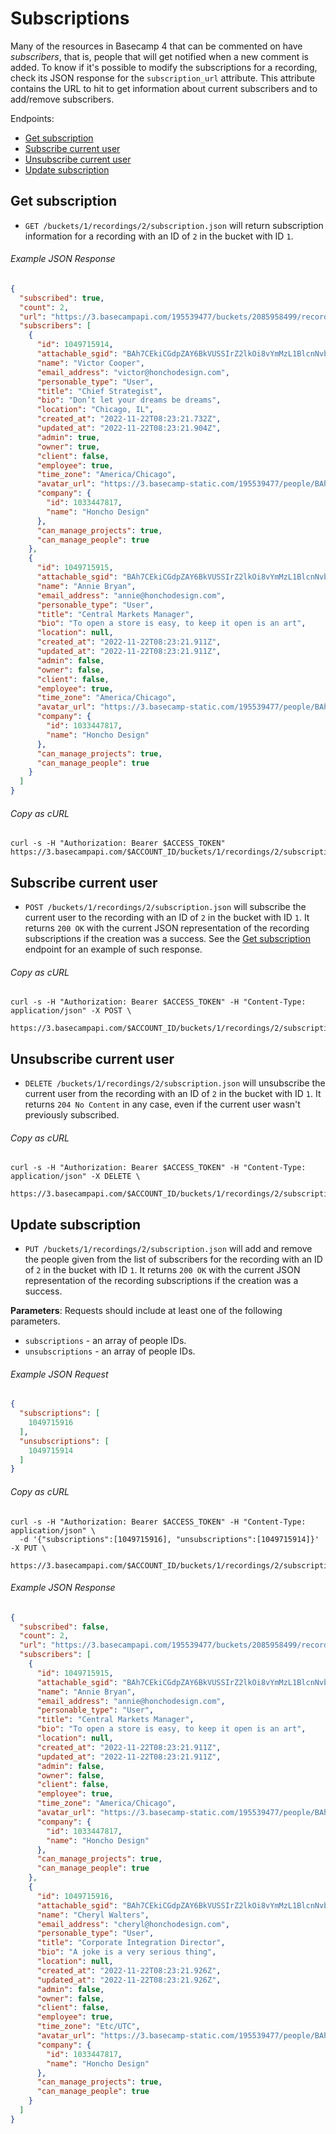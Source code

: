 Subscriptions
=============

Many of the resources in Basecamp 4 that can be commented on have _subscribers_, that is, people that will get notified when a new comment is added. To know if it's possible to modify the subscriptions for a recording, check its JSON response for the `subscription_url` attribute. This attribute contains the URL to hit to get information about current subscribers and to add/remove subscribers.

Endpoints:

- [Get subscription](#get-subscription)
- [Subscribe current user](#subscribe-current-user)
- [Unsubscribe current user](#unsubscribe-current-user)
- [Update subscription](#update-subscription)


Get subscription
----------------

* `GET /buckets/1/recordings/2/subscription.json` will return subscription information for a recording with an ID of `2` in the bucket with ID `1`.

###### Example JSON Response
<!-- START GET /buckets/1/recordings/2/subscription.json -->
```json
{
  "subscribed": true,
  "count": 2,
  "url": "https://3.basecampapi.com/195539477/buckets/2085958499/recordings/1069479351/subscription.json",
  "subscribers": [
    {
      "id": 1049715914,
      "attachable_sgid": "BAh7CEkiCGdpZAY6BkVUSSIrZ2lkOi8vYmMzL1BlcnNvbi8xMDQ5NzE1OTE0P2V4cGlyZXNfaW4GOwBUSSIMcHVycG9zZQY7AFRJIg9hdHRhY2hhYmxlBjsAVEkiD2V4cGlyZXNfYXQGOwBUMA==--ff006accb6e013cca785190fa38f42c091d24f1e",
      "name": "Victor Cooper",
      "email_address": "victor@honchodesign.com",
      "personable_type": "User",
      "title": "Chief Strategist",
      "bio": "Don’t let your dreams be dreams",
      "location": "Chicago, IL",
      "created_at": "2022-11-22T08:23:21.732Z",
      "updated_at": "2022-11-22T08:23:21.904Z",
      "admin": true,
      "owner": true,
      "client": false,
      "employee": true,
      "time_zone": "America/Chicago",
      "avatar_url": "https://3.basecamp-static.com/195539477/people/BAhpBMpkkT4=--5520caeec1845b5090bbfc993ffe8eca8d138e14/avatar?v=1",
      "company": {
        "id": 1033447817,
        "name": "Honcho Design"
      },
      "can_manage_projects": true,
      "can_manage_people": true
    },
    {
      "id": 1049715915,
      "attachable_sgid": "BAh7CEkiCGdpZAY6BkVUSSIrZ2lkOi8vYmMzL1BlcnNvbi8xMDQ5NzE1OTE1P2V4cGlyZXNfaW4GOwBUSSIMcHVycG9zZQY7AFRJIg9hdHRhY2hhYmxlBjsAVEkiD2V4cGlyZXNfYXQGOwBUMA==--aeb392ebf54ffd820e45f27add22bae3a8c7da56",
      "name": "Annie Bryan",
      "email_address": "annie@honchodesign.com",
      "personable_type": "User",
      "title": "Central Markets Manager",
      "bio": "To open a store is easy, to keep it open is an art",
      "location": null,
      "created_at": "2022-11-22T08:23:21.911Z",
      "updated_at": "2022-11-22T08:23:21.911Z",
      "admin": false,
      "owner": false,
      "client": false,
      "employee": true,
      "time_zone": "America/Chicago",
      "avatar_url": "https://3.basecamp-static.com/195539477/people/BAhpBMtkkT4=--9927c47a4cbee30a7f9aea667882496aba799149/avatar?v=1",
      "company": {
        "id": 1033447817,
        "name": "Honcho Design"
      },
      "can_manage_projects": true,
      "can_manage_people": true
    }
  ]
}
```
<!-- END GET /buckets/1/recordings/2/subscription.json -->

###### Copy as cURL

``` shell
curl -s -H "Authorization: Bearer $ACCESS_TOKEN" https://3.basecampapi.com/$ACCOUNT_ID/buckets/1/recordings/2/subscription.json
```

Subscribe current user
----------------------

* `POST /buckets/1/recordings/2/subscription.json` will subscribe the current user to the recording with an ID of `2` in the bucket with ID `1`. It returns `200 OK` with the current JSON representation of the recording subscriptions if the creation was a success. See the [Get subscription](#get-subscription) endpoint for an example of such response. 

###### Copy as cURL

``` shell
curl -s -H "Authorization: Bearer $ACCESS_TOKEN" -H "Content-Type: application/json" -X POST \
  https://3.basecampapi.com/$ACCOUNT_ID/buckets/1/recordings/2/subscription.json
```

Unsubscribe current user
-----------------------

* `DELETE /buckets/1/recordings/2/subscription.json` will unsubscribe the current user from the recording with an ID of `2` in the bucket with ID `1`. It returns `204 No Content` in any case, even if the current user wasn't previously subscribed.

###### Copy as cURL

``` shell
curl -s -H "Authorization: Bearer $ACCESS_TOKEN" -H "Content-Type: application/json" -X DELETE \
  https://3.basecampapi.com/$ACCOUNT_ID/buckets/1/recordings/2/subscription.json
```

Update subscription
-------------------

* `PUT /buckets/1/recordings/2/subscription.json` will add and remove the people given from the list of subscribers for the recording with an ID of `2` in the bucket with ID `1`. It returns `200 OK` with the current JSON representation of the recording subscriptions if the creation was a success.

**Parameters**: Requests should include at least one of the following parameters.

* `subscriptions` - an array of people IDs.
* `unsubscriptions` - an array of people IDs.

###### Example JSON Request
<!-- START PUT PAYLOAD /buckets/1/recordings/2/subscription.json -->
```json
{
  "subscriptions": [
    1049715916
  ],
  "unsubscriptions": [
    1049715914
  ]
}
```
<!-- END PUT PAYLOAD /buckets/1/recordings/2/subscription.json -->


###### Copy as cURL

``` shell
curl -s -H "Authorization: Bearer $ACCESS_TOKEN" -H "Content-Type: application/json" \
  -d '{"subscriptions":[1049715916], "unsubscriptions":[1049715914]}' -X PUT \
  https://3.basecampapi.com/$ACCOUNT_ID/buckets/1/recordings/2/subscription.json
```

###### Example JSON Response
<!-- START PUT /buckets/1/recordings/2/subscription.json -->
```json
{
  "subscribed": false,
  "count": 2,
  "url": "https://3.basecampapi.com/195539477/buckets/2085958499/recordings/1069479351/subscription.json",
  "subscribers": [
    {
      "id": 1049715915,
      "attachable_sgid": "BAh7CEkiCGdpZAY6BkVUSSIrZ2lkOi8vYmMzL1BlcnNvbi8xMDQ5NzE1OTE1P2V4cGlyZXNfaW4GOwBUSSIMcHVycG9zZQY7AFRJIg9hdHRhY2hhYmxlBjsAVEkiD2V4cGlyZXNfYXQGOwBUMA==--aeb392ebf54ffd820e45f27add22bae3a8c7da56",
      "name": "Annie Bryan",
      "email_address": "annie@honchodesign.com",
      "personable_type": "User",
      "title": "Central Markets Manager",
      "bio": "To open a store is easy, to keep it open is an art",
      "location": null,
      "created_at": "2022-11-22T08:23:21.911Z",
      "updated_at": "2022-11-22T08:23:21.911Z",
      "admin": false,
      "owner": false,
      "client": false,
      "employee": true,
      "time_zone": "America/Chicago",
      "avatar_url": "https://3.basecamp-static.com/195539477/people/BAhpBMtkkT4=--9927c47a4cbee30a7f9aea667882496aba799149/avatar?v=1",
      "company": {
        "id": 1033447817,
        "name": "Honcho Design"
      },
      "can_manage_projects": true,
      "can_manage_people": true
    },
    {
      "id": 1049715916,
      "attachable_sgid": "BAh7CEkiCGdpZAY6BkVUSSIrZ2lkOi8vYmMzL1BlcnNvbi8xMDQ5NzE1OTE2P2V4cGlyZXNfaW4GOwBUSSIMcHVycG9zZQY7AFRJIg9hdHRhY2hhYmxlBjsAVEkiD2V4cGlyZXNfYXQGOwBUMA==--c94599eef0a4237fbaa56ff2648f57f1dae89ffd",
      "name": "Cheryl Walters",
      "email_address": "cheryl@honchodesign.com",
      "personable_type": "User",
      "title": "Corporate Integration Director",
      "bio": "A joke is a very serious thing",
      "location": null,
      "created_at": "2022-11-22T08:23:21.926Z",
      "updated_at": "2022-11-22T08:23:21.926Z",
      "admin": false,
      "owner": false,
      "client": false,
      "employee": true,
      "time_zone": "Etc/UTC",
      "avatar_url": "https://3.basecamp-static.com/195539477/people/BAhpBMxkkT4=--0ea74d7e5d39ad2d120da79250b179b7e0b00c44/avatar?v=1",
      "company": {
        "id": 1033447817,
        "name": "Honcho Design"
      },
      "can_manage_projects": true,
      "can_manage_people": true
    }
  ]
}
```
<!-- END PUT /buckets/1/recordings/2/subscription.json -->
